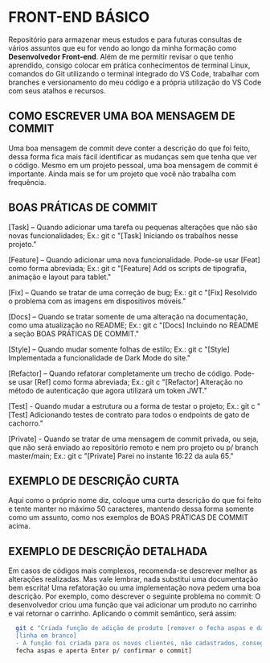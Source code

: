 # FRONT-END BÁSICO
Repositório para armazenar meus estudos e para futuras consultas de vários assuntos que eu for vendo ao longo da minha formação como **Desenvolvedor Front-end**. Além de me permitir revisar o que tenho aprendido, consigo colocar em prática conhecimentos de terminal Linux, comandos do Git utilizando o terminal integrado do VS Code, trabalhar com branches e versionamento do meu código e a própria utilização do VS Code com seus atalhos e recursos.
## COMO ESCREVER UMA BOA MENSAGEM DE COMMIT
Uma boa mensagem de commit deve conter a descrição do que foi feito, dessa forma fica mais fácil identificar as mudanças sem que tenha que ver o código. Mesmo em um projeto pessoal, uma boa mensagem de commit é importante. Ainda mais se for um projeto que você não trabalha com frequência.

## BOAS PRÁTICAS DE COMMIT
[Task] – Quando adicionar uma tarefa ou pequenas alterações que não são novas funcionalidades;
Ex.: git c "[Task] Iniciando os trabalhos nesse projeto."

[Feature] – Quando adicionar uma nova funcionalidade. Pode-se usar [Feat] como forma abreviada;
Ex.: git c "[Feature] Add os scripts de tipografia, animação e layout para tablet."

[Fix] – Quando se tratar de uma correção de bug;
Ex.: git c "[Fix] Resolvido o problema com as imagens em dispositivos móveis."

[Docs] – Quando se tratar somente de uma alteração na documentação, como uma atualização no README;
Ex.: git c "[Docs] Incluindo no README a seção BOAS PRÁTICAS DE COMMIT."

[Style] – Quando mudar somente folhas de estilo;
Ex.: git c "[Style] Implementada a funcionalidade de Dark Mode do site."

[Refactor] – Quando refatorar completamente um trecho de código. Pode-se usar [Ref] como forma abreviada;
Ex.: git c "[Refactor] Alteração no método de autenticação que agora utilizará um token JWT."

[Test] - Quando mudar a estrutura ou a forma de testar o projeto;
Ex.: git c "[Test] Adicionando testes de contrato para todos o endpoints de gato de cachorro."

[Private] - Quando se tratar de uma mensagem de commit privada, ou seja, que não será enviado ao repositório remoto e nem pro projeto ou p/ branch master/main;
Ex.: git c "[Private] Parei no instante 16:22 da aula 65."
## EXEMPLO DE DESCRIÇÃO CURTA
Aqui como o próprio nome diz, coloque uma curta descrição do que foi feito e tente manter no máximo 50 caracteres, mantendo dessa forma somente como um assunto, como nos exemplos de BOAS PRÁTICAS DE COMMIT acima.
## EXEMPLO DE DESCRIÇÃO DETALHADA
Em casos de códigos mais complexos, recomenda-se descrever melhor as alterações realizadas. Mas vale lembrar, nada substitui uma documentação bem escrita! Uma refatoração ou uma implementação nova pedem uma boa descrição.
Por exemplo, como descrever o seguinte problema no commit: O desenvolvedor criou uma função que vai adicionar um produto no carrinho e vai retornar o carrinho. Aplicando o commit semântico, será assim:

```bash
  git c "Criada função de adição de produto [remover o fecha aspas e dar enter p/ pular linha]
  [linha em branco]
  - A função foi criada para os novos clientes, não cadastrados, conseguirem adicionar produtos ao carrinho antes do login" [p/ encerrar, coloca-se o 
  fecha aspas e aperta Enter p/ confirmar o commit]
```
